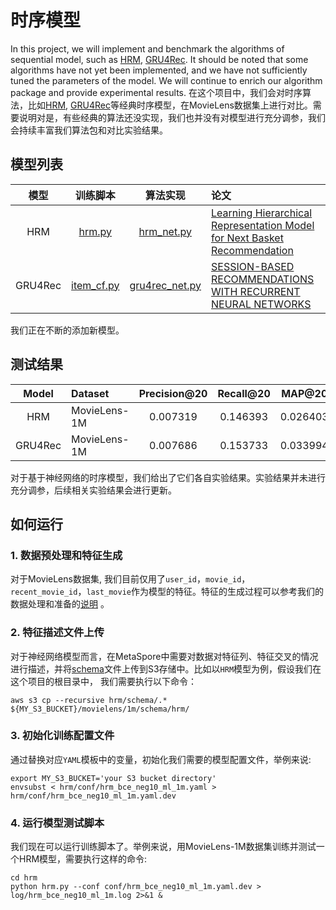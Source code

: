 # 时序模型

In this project, we will implement and benchmark the algorithms of sequential model, such as [HRM](https://citeseerx.ist.psu.edu/viewdoc/download?doi=10.1.1.827.9692&rep=rep1&type=pdf), [GRU4Rec](https://arxiv.org/abs/2109.12613). It should be noted that some algorithms have not yet been implemented, and we have not sufficiently tuned the parameters of the model. We will continue to enrich our algorithm package and provide experimental results.
在这个项目中，我们会对时序算法，比如[HRM](https://citeseerx.ist.psu.edu/viewdoc/download?doi=10.1.1.827.9692&rep=rep1&type=pdf), [GRU4Rec](https://arxiv.org/abs/2109.12613)等经典时序模型，在MovieLens数据集上进行对比。需要说明对是，有些经典的算法还没实现，我们也并没有对模型进行充分调参，我们会持续丰富我们算法包和对比实验结果。

## 模型列表


|    模型     |                训练脚本                 |                        算法实现                         | 论文                                                                                                                                     |
|:---------:|:-----------------------------------:|:-----------------------------------------------------:|:---------------------------------------------------------------------------------------------------------------------------------------|
|     HRM    |            [hrm.py](hrm/hrm.py)         |   [hrm_net.py](../../python/algos/sequential/hrm/hrm_net.py)           | [Learning Hierarchical Representation Model for Next Basket Recommendation](https://arxiv.org/pdf/1511.06939)     |
|   GRU4Rec  |    [item_cf.py](gru4rec/gru4rec.py)     |   [gru4rec_net.py](../../python/algos/sequential/hrm/gru4rec_net.py)   | [SESSION-BASED RECOMMENDATIONS WITH RECURRENT NEURAL NETWORKS](https://arxiv.org/pdf/1511.06939)     |
我们正在不断的添加新模型。

## 测试结果

| Model | Dataset | Precision@20 | Recall@20 | MAP@20 | NDCG@20 | 
|:--------------:|:--------------|:-------------------------------:|:-------------------------------:|:-------------------------------:|:-------------------------------:|
| HRM | MovieLens-1M | 0.007319 | 0.146393 | 0.026403 | 0.051770 |
| GRU4Rec | MovieLens-1M | 0.007686 | 0.153733 | 0.033994 | 0.059516 |

对于基于神经网络的时序模型，我们给出了它们各自实验结果。实验结果并未进行充分调参，后续相关实验结果会进行更新。

## 如何运行
### 1. 数据预处理和特征生成
对于MovieLens数据集, 我们目前仅用了`user_id`，`movie_id`，`recent_movie_id`，`last_movie`作为模型的特征。特征的生成过程可以参考我们的数据处理和准备的[说明](../dataset/README-CN.md) 。

### 2. 特征描述文件上传
对于神经网络模型而言，在MetaSpore中需要对数据对特征列、特征交叉的情况进行描述，并将[schema](dssm/schema)文件上传到S3存储中。比如以`HRM`模型为例，假设我们在这个项目的根目录中，
我们需要执行以下命令：

```shell
aws s3 cp --recursive hrm/schema/.* ${MY_S3_BUCKET}/movielens/1m/schema/hrm/
```

### 3. 初始化训练配置文件
通过替换对应`YAML`模板中的变量，初始化我们需要的模型配置文件，举例来说:
```shell
export MY_S3_BUCKET='your S3 bucket directory'
envsubst < hrm/conf/hrm_bce_neg10_ml_1m.yaml > hrm/conf/hrm_bce_neg10_ml_1m.yaml.dev
```

### 4. 运行模型测试脚本
我们现在可以运行训练脚本了。举例来说，用MovieLens-1M数据集训练并测试一个HRM模型，需要执行这样的命令:
```shell
cd hrm
python hrm.py --conf conf/hrm_bce_neg10_ml_1m.yaml.dev > log/hrm_bce_neg10_ml_1m.log 2>&1 &
```